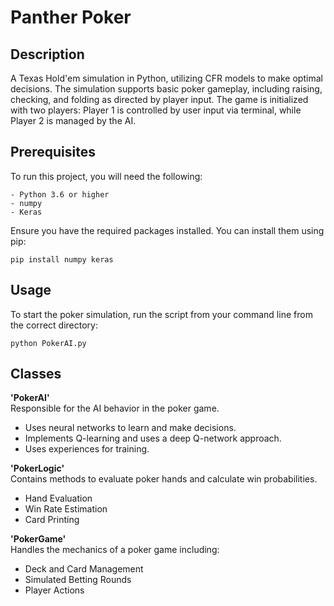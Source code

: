 # Panther Poker

## Description
A Texas Hold'em simulation in Python, utilizing CFR models to make optimal decisions.
The simulation supports basic poker gameplay, including raising, checking, and folding as directed by player input. The game is initialized with two players: Player 1 is controlled by user input via terminal, while Player 2 is managed by the AI. 

## Prerequisites
To run this project, you will need the following:
```
- Python 3.6 or higher
- numpy
- Keras
```
Ensure you have the required packages installed. You can install them using pip:
```
pip install numpy keras
```

## Usage
To start the poker simulation, run the script from your command line from the correct directory:
```
python PokerAI.py
```

## Classes
**'PokerAI'** <br />
Responsible for the AI behavior in the poker game. <br />
- Uses neural networks to learn and make decisions. <br />
- Implements Q-learning and uses a deep Q-network approach. <br />
- Uses experiences for training. <br />

**'PokerLogic'** <br />
Contains methods to evaluate poker hands and calculate win probabilities. <br />
- Hand Evaluation <br />
- Win Rate Estimation <br />
- Card Printing <br />

**'PokerGame'** <br />
Handles the mechanics of a poker game including: <br />
- Deck and Card Management <br />
- Simulated Betting Rounds <br />
- Player Actions <br />




